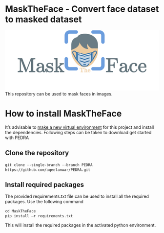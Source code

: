 # MaskTheFace - Convert face dataset to masked dataset
![cover_photo](images/MaskTheFace.png)
This repository can be used to mask faces in images.

# How to install MaskTheFace
It’s advisable to [make a new virtual environment](https://towardsdatascience.com/setting-up-python-platform-for-machine-learning-projects-cfd85682c54b) for this project and install the dependencies. Following steps can be taken to download get started with PEDRA
## Clone the repository
```
git clone --single-branch --branch PEDRA https://github.com/aqeelanwar/PEDRA.git
```

## Install required packages
The provided requirements.txt file can be used to install all the required packages. Use the following command

```
cd MaskTheFace
pip install –r requirements.txt
```

This will install the required packages in the activated python environment.
